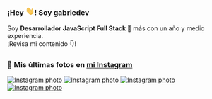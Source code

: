 <h3>¡Hey <img src="https://raw.githubusercontent.com/ABSphreak/ABSphreak/master/gifs/Hi.gif" width="20px" decondig="async">! Soy gabriedev</h3>

<p>Soy <strong>Desarrollador JavaScript Full Stack 🚀</strong> más con un año y medio experiencia.<br />¡Revisa mi contenido 👇!</p>

### 📸 Mis últimas fotos en [mi Instagram](https://instagram.com/gabrie.dev)


<a href='https://instagram.com/p/CtruQitPJU1' target='_blank'>
  <img width='20%' src='https://scontent-lcy1-1.cdninstagram.com/v/t51.2885-15/354557634_595647665883083_2498794285121939883_n.jpg?stp=dst-jpg_e15_fr_s1080x1080&_nc_ht=scontent-lcy1-1.cdninstagram.com&_nc_cat=111&_nc_ohc=ZWM2N4GTyPgAX_U9AZu&edm=APU89FABAAAA&ccb=7-5&oh=00_AfBaiLiCGEyCN68Eu3EZ5eRoRdD1ky_cpBxIBDPmk7iy5g&oe=64B2D3A3&_nc_sid=bc0c2c' alt='Instagram photo' />
</a>
<a href='https://instagram.com/p/CtrtZEhvfjK' target='_blank'>
  <img width='20%' src='https://scontent-lcy1-1.cdninstagram.com/v/t51.2885-15/354566352_1280061536273536_3184760590463359796_n.jpg?stp=dst-jpg_e15&_nc_ht=scontent-lcy1-1.cdninstagram.com&_nc_cat=104&_nc_ohc=3_v7Wt1WE1kAX964gny&edm=APU89FABAAAA&ccb=7-5&oh=00_AfB-cjL1p-hyr5-H003zwItTDs3iXOfOCFyqOUEF42iNWw&oe=64B2389C&_nc_sid=bc0c2c' alt='Instagram photo' />
</a>
<a href='https://instagram.com/p/CtDUXiGIwfW' target='_blank'>
  <img width='20%' src='https://scontent-lcy1-1.cdninstagram.com/v/t51.2885-15/350888316_2281662725376540_4082540287140756007_n.jpg?stp=dst-jpg_e15&_nc_ht=scontent-lcy1-1.cdninstagram.com&_nc_cat=100&_nc_ohc=cA5jybRCOSwAX_fhffl&edm=APU89FABAAAA&ccb=7-5&oh=00_AfBJikUXa-_7fzhMK-bGAYcruRYgF_ZFg4LBhGdhUsZWsA&oe=64B0FE98&_nc_sid=bc0c2c' alt='Instagram photo' />
</a>
<a href='https://instagram.com/p/CoTfm_INWyt' target='_blank'>
  <img width='20%' src='https://scontent-lcy1-1.cdninstagram.com/v/t51.2885-15/321050480_935030397667260_4356312353538439528_n.jpg?stp=dst-jpg_e15&_nc_ht=scontent-lcy1-1.cdninstagram.com&_nc_cat=100&_nc_ohc=-nyURvdC9N8AX9HIjmE&edm=APU89FABAAAA&ccb=7-5&oh=00_AfDsrQjFKoWG7d8658knH8VWuBjZmhtxEjfPInLW_wMrJw&oe=64B2BB17&_nc_sid=bc0c2c' alt='Instagram photo' />
</a>
